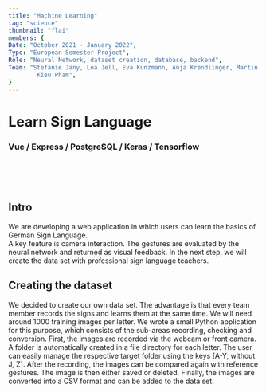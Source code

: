 ```yaml
---
title: "Machine Learning"
tag: "science"
thumbnail: "flai"
members: {
Date: "October 2021 - January 2022",
Type: "European Semester Project",         
Role: "Neural Network, dataset creation, database, backend",
Team: "Stefanie Jany, Lea Jell, Eva Kunzmann, Anja Krendlinger, Martin Kohnle, Moritz Kronberger,
        Kieu Pham",
}
---
```


# Learn Sign Language

### Vue / Express / PostgreSQL / Keras / Tensorflow <br /> <br />

<team :members="members"></team>

<br /> <br />

<image-loader height="large_wide" image="science/flai"></image-loader>

## Intro

We are developing a web application in which users can learn the basics of German Sign Language. <br />
A key feature is camera interaction. The gestures are evaluated by the neural network and returned as visual feedback. In the next step, we will create the data set with professional sign language teachers.

## Creating the dataset

We decided to create our own data set. The advantage is that every team member records the signs and learns them at the same time. We will need around 1000 training images per letter. We wrote a small Python application for this purpose, which consists of the sub-areas recording, checking and conversion. First, the images are recorded via the webcam or front camera. A folder is automatically created in a file directory for each letter. The user can easily manage the respective target folder using the keys [A-Y, without J, Z].
After the recording, the images can be compared again with reference gestures. The image is then either saved or deleted. Finally, the images are converted into a CSV format and can be added to the data set.

